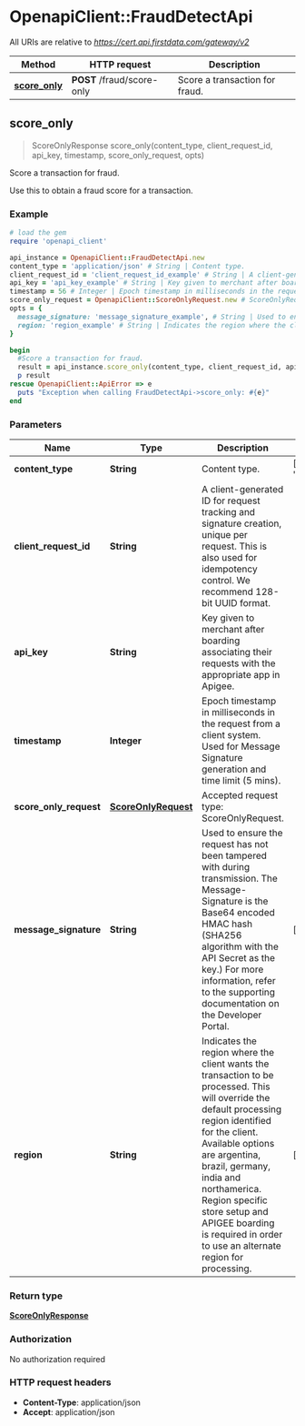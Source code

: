 # OpenapiClient::FraudDetectApi

All URIs are relative to *https://cert.api.firstdata.com/gateway/v2*

Method | HTTP request | Description
------------- | ------------- | -------------
[**score_only**](FraudDetectApi.md#score_only) | **POST** /fraud/score-only | Score a transaction for fraud.



## score_only

> ScoreOnlyResponse score_only(content_type, client_request_id, api_key, timestamp, score_only_request, opts)

Score a transaction for fraud.

Use this to obtain a fraud score for a transaction.

### Example

```ruby
# load the gem
require 'openapi_client'

api_instance = OpenapiClient::FraudDetectApi.new
content_type = 'application/json' # String | Content type.
client_request_id = 'client_request_id_example' # String | A client-generated ID for request tracking and signature creation, unique per request.  This is also used for idempotency control. We recommend 128-bit UUID format.
api_key = 'api_key_example' # String | Key given to merchant after boarding associating their requests with the appropriate app in Apigee.
timestamp = 56 # Integer | Epoch timestamp in milliseconds in the request from a client system. Used for Message Signature generation and time limit (5 mins).
score_only_request = OpenapiClient::ScoreOnlyRequest.new # ScoreOnlyRequest | Accepted request type: ScoreOnlyRequest.
opts = {
  message_signature: 'message_signature_example', # String | Used to ensure the request has not been tampered with during transmission. The Message-Signature is the Base64 encoded HMAC hash (SHA256 algorithm with the API Secret as the key.) For more information, refer to the supporting documentation on the Developer Portal.
  region: 'region_example' # String | Indicates the region where the client wants the transaction to be processed. This will override the default processing region identified for the client. Available options are argentina, brazil, germany, india and northamerica. Region specific store setup and APIGEE boarding is required in order to use an alternate region for processing.
}

begin
  #Score a transaction for fraud.
  result = api_instance.score_only(content_type, client_request_id, api_key, timestamp, score_only_request, opts)
  p result
rescue OpenapiClient::ApiError => e
  puts "Exception when calling FraudDetectApi->score_only: #{e}"
end
```

### Parameters


Name | Type | Description  | Notes
------------- | ------------- | ------------- | -------------
 **content_type** | **String**| Content type. | [default to &#39;application/json&#39;]
 **client_request_id** | **String**| A client-generated ID for request tracking and signature creation, unique per request.  This is also used for idempotency control. We recommend 128-bit UUID format. | 
 **api_key** | **String**| Key given to merchant after boarding associating their requests with the appropriate app in Apigee. | 
 **timestamp** | **Integer**| Epoch timestamp in milliseconds in the request from a client system. Used for Message Signature generation and time limit (5 mins). | 
 **score_only_request** | [**ScoreOnlyRequest**](ScoreOnlyRequest.md)| Accepted request type: ScoreOnlyRequest. | 
 **message_signature** | **String**| Used to ensure the request has not been tampered with during transmission. The Message-Signature is the Base64 encoded HMAC hash (SHA256 algorithm with the API Secret as the key.) For more information, refer to the supporting documentation on the Developer Portal. | [optional] 
 **region** | **String**| Indicates the region where the client wants the transaction to be processed. This will override the default processing region identified for the client. Available options are argentina, brazil, germany, india and northamerica. Region specific store setup and APIGEE boarding is required in order to use an alternate region for processing. | [optional] 

### Return type

[**ScoreOnlyResponse**](ScoreOnlyResponse.md)

### Authorization

No authorization required

### HTTP request headers

- **Content-Type**: application/json
- **Accept**: application/json

